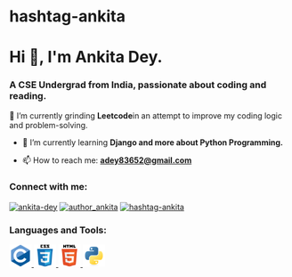 # hashtag-ankita
 
<h1 align="left">Hi 👋, I'm Ankita Dey.</h1>
<h3 align="left">A CSE Undergrad from India, passionate about coding and reading.</h3>

🔭 I’m currently grinding **Leetcode**in an attempt to improve my coding logic and problem-solving.

- 🌱 I’m currently learning **Django and more about Python Programming.**

- 📫 How to reach me: **adey83652@gmail.com**

<h3 align="left">Connect with me:</h3>
<p align="left">
<a href="https://www.linkedin.com/in/ankita-dey-8a652b1ba" target="blank"><img align="center" src="https://raw.githubusercontent.com/rahuldkjain/github-profile-readme-generator/master/src/images/icons/Social/linked-in-alt.svg" alt="ankita-dey" height="30" width="40" /></a>
<a href="https://instagram.com/author_ankita" target="blank"><img align="center" src="https://raw.githubusercontent.com/rahuldkjain/github-profile-readme-generator/master/src/images/icons/Social/instagram.svg" alt="author_ankita" height="30" width="40" /></a>
<a href="https://www.leetcode.com/hashtag-ankita" target="blank"><img align="center" src="https://raw.githubusercontent.com/rahuldkjain/github-profile-readme-generator/master/src/images/icons/Social/leet-code.svg" alt="hashtag-ankita" height="30" width="40" /></a>
</p>

<h3 align="left">Languages and Tools:</h3>
<p align="left"> <a href="https://www.cprogramming.com/" target="_blank" rel="noreferrer"> <img src="https://raw.githubusercontent.com/devicons/devicon/master/icons/c/c-original.svg" alt="c" width="40" height="40"/> </a> <a href="https://www.w3schools.com/css/" target="_blank" rel="noreferrer"> <img src="https://raw.githubusercontent.com/devicons/devicon/master/icons/css3/css3-original-wordmark.svg" alt="css3" width="40" height="40"/> </a> <a href="https://www.w3.org/html/" target="_blank" rel="noreferrer"> <img src="https://raw.githubusercontent.com/devicons/devicon/master/icons/html5/html5-original-wordmark.svg" alt="html5" width="40" height="40"/> </a> <a href="https://www.python.org" target="_blank" rel="noreferrer"> <img src="https://raw.githubusercontent.com/devicons/devicon/master/icons/python/python-original.svg" alt="python" width="40" height="40"/> </a> </p>
